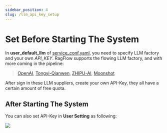 ```yaml
---
sidebar_position: 4
slug: /llm_api_key_setup
---
```


# Set Before Starting The System

In **user_default_llm** of [service_conf.yaml](./docker/service_conf.yaml), you need to specify LLM factory and your own _API_KEY_. 
RagFlow supports the flowing LLM factory, and with more coming in the pipeline:

> [OpenAI](https://platform.openai.com/login?launch), [Tongyi-Qianwen](https://dashscope.console.aliyun.com/model), 
> [ZHIPU-AI](https://open.bigmodel.cn/), [Moonshot](https://platform.moonshot.cn/docs)

After sign in these LLM suppliers, create your own API-Key, they all have a certain amount of free quota.

## After Starting The System

You can also set API-Key in **User Setting** as following:

![](https://github.com/infiniflow/ragflow/assets/12318111/e4e4066c-e964-45ff-bd56-c3fc7fb18bd3)

